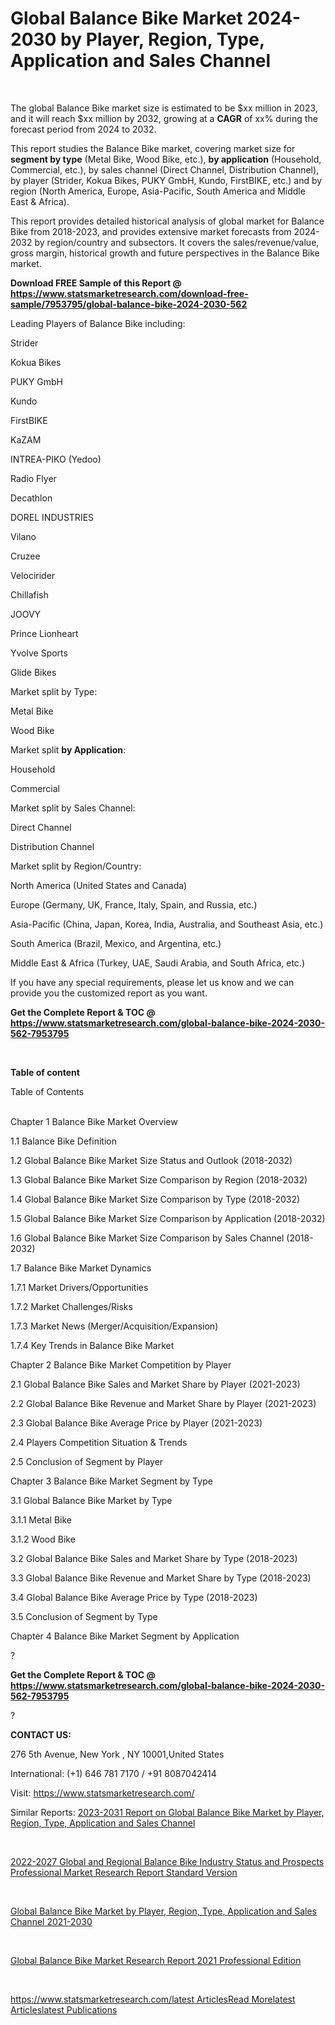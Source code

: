 <h1>Global Balance Bike Market 2024-2030 by Player, Region, Type, Application and Sales Channel</h1><br/><p>The global Balance Bike market size is estimated to be $xx million in 2023, and it will reach $xx million by 2032, growing at a <strong>CAGR</strong> of xx% during the forecast period from 2024 to 2032.</p>
 
 
 
 <p>This report studies the Balance Bike market, covering market size for <strong>segment by type</strong> (Metal Bike, Wood Bike, etc.), <strong>by application</strong> (Household, Commercial, etc.), by sales channel (Direct Channel, Distribution Channel), by player (Strider, Kokua Bikes, PUKY GmbH, Kundo, FirstBIKE, etc.) and by region (North America, Europe, Asia-Pacific, South America and Middle East & Africa).</p>
 
 
 
 <p>This report provides detailed historical analysis of global market for Balance Bike from 2018-2023, and provides extensive market forecasts from 2024-2032 by region/country and subsectors. It covers the sales/revenue/value, gross margin, historical growth and future perspectives in the Balance Bike market.</p>
 
 
 
 <p><strong>Download FREE Sample of this Report @ <a href="https://www.statsmarketresearch.com/download-free-sample/7953795/global-balance-bike-2024-2030-562">https://www.statsmarketresearch.com/download-free-sample/7953795/global-balance-bike-2024-2030-562</a></strong></p>
 
 
 
 <p>Leading Players of Balance Bike including:</p>
 
 
 
 <p>Strider</p>
 
 
 
 <p>Kokua Bikes</p>
 
 
 
 <p>PUKY GmbH</p>
 
 
 
 <p>Kundo</p>
 
 
 
 <p>FirstBIKE</p>
 
 
 
 <p>KaZAM</p>
 
 
 
 <p>INTREA-PIKO (Yedoo)</p>
 
 
 
 <p>Radio Flyer</p>
 
 
 
 <p>Decathlon</p>
 
 
 
 <p>DOREL INDUSTRIES</p>
 
 
 
 <p>Vilano</p>
 
 
 
 <p>Cruzee</p>
 
 
 
 <p>Velocirider</p>
 
 
 
 <p>Chillafish</p>
 
 
 
 <p>JOOVY</p>
 
 
 
 <p>Prince Lionheart</p>
 
 
 
 <p>Yvolve Sports</p>
 
 
 
 <p>Glide Bikes</p>
 
 
 
 <p>Market split by Type:</p>
 
 
 
 <p>Metal Bike</p>
 
 
 
 <p>Wood Bike</p>
 
 
 
 <p>Market split <strong>by Application</strong>:</p>
 
 
 
 <p>Household</p>
 
 
 
 <p>Commercial</p>
 
 
 
 <p>Market split by Sales Channel:</p>
 
 
 
 <p>Direct Channel</p>
 
 
 
 <p>Distribution Channel</p>
 
 
 
 <p>Market split by Region/Country:</p>
 
 
 
 <p>North America (United States and Canada)</p>
 
 
 
 <p>Europe (Germany, UK, France, Italy, Spain, and Russia, etc.)</p>
 
 
 
 <p>Asia-Pacific (China, Japan, Korea, India, Australia, and Southeast Asia, etc.)</p>
 
 
 
 <p>South America (Brazil, Mexico, and Argentina, etc.)</p>
 
 
 
 <p>Middle East & Africa (Turkey, UAE, Saudi Arabia, and South Africa, etc.)</p>
 
 
 
 <p>If you have any special requirements, please let us know and we can provide you the customized report as you want.</p>
 
 
 
 <div><b>Get the Complete Report & TOC @ <a href="https://www.statsmarketresearch.com/global-balance-bike-2024-2030-562-7953795">https://www.statsmarketresearch.com/global-balance-bike-2024-2030-562-7953795</a></b></div>
 
 
 
 <p><br />
 
 <b>Table of content</b></p>
 
 
 
 <p>Table of Contents<br />
 
 <br />
 
 Chapter 1 Balance Bike Market Overview<br />
 
 1.1 Balance Bike Definition<br />
 
 1.2 Global Balance Bike Market Size Status and Outlook (2018-2032)<br />
 
 1.3 Global Balance Bike Market Size Comparison by Region (2018-2032)<br />
 
 1.4 Global Balance Bike Market Size Comparison by Type (2018-2032)<br />
 
 1.5 Global Balance Bike Market Size Comparison by Application (2018-2032)<br />
 
 1.6 Global Balance Bike Market Size Comparison by Sales Channel (2018-2032)<br />
 
 1.7 Balance Bike Market Dynamics<br />
 
 1.7.1 Market Drivers/Opportunities<br />
 
 1.7.2 Market Challenges/Risks<br />
 
 1.7.3 Market News (Merger/Acquisition/Expansion)<br />
 
 1.7.4 Key Trends in Balance Bike Market<br />
 
 Chapter 2 Balance Bike Market Competition by Player<br />
 
 2.1 Global Balance Bike Sales and Market Share by Player (2021-2023)<br />
 
 2.2 Global Balance Bike Revenue and Market Share by Player (2021-2023)<br />
 
 2.3 Global Balance Bike Average Price by Player (2021-2023)<br />
 
 2.4 Players Competition Situation & Trends<br />
 
 2.5 Conclusion of Segment by Player<br />
 
 Chapter 3 Balance Bike Market Segment by Type<br />
 
 3.1 Global Balance Bike Market by Type<br />
 
 3.1.1 Metal Bike<br />
 
 3.1.2 Wood Bike<br />
 
 3.2 Global Balance Bike Sales and Market Share by Type (2018-2023)<br />
 
 3.3 Global Balance Bike Revenue and Market Share by Type (2018-2023)<br />
 
 3.4 Global Balance Bike Average Price by Type (2018-2023)<br />
 
 3.5 Conclusion of Segment by Type<br />
 
 Chapter 4 Balance Bike Market Segment by Application<br />
 
 ? </p>
 
 
 
 <div><b>Get the Complete Report & TOC @ <a href="https://www.statsmarketresearch.com/global-balance-bike-2024-2030-562-7953795">https://www.statsmarketresearch.com/global-balance-bike-2024-2030-562-7953795</a></b></div>
 
 
 
 <p>? </p>
 
 
 
 <p><b>CONTACT US:</b><br />
 
 276 5th Avenue, New York , NY 10001,United States<br />
 
 International: (+1) 646 781 7170 / +91 8087042414<br />
 
 Visit: <a href="https://www.statsmarketresearch.com/">https://www.statsmarketresearch.com/</a><br />
 
 Similar Reports: <a href="https://www.statsmarketresearch.com/global-balance-bike-2024-2030-562-7953795">2023-2031 Report on Global Balance Bike Market by Player, Region, Type, Application and Sales Channel</a><br />
 
 <br />
 
 <a href="https://www.statsmarketresearch.com/global-balance-bike-2024-2030-562-7953795">2022-2027 Global and Regional Balance Bike Industry Status and Prospects Professional Market Research Report Standard Version</a><br />
 
 <br />
 
 <a href="https://www.statsmarketresearch.com/global-balance-bike-2024-2030-562-7953795">Global Balance Bike Market by Player, Region, Type, Application and Sales Channel 2021-2030</a><br />
 
 <br />
 
 <a href="https://www.statsmarketresearch.com/global-balance-bike-2024-2030-562-7953795">Global Balance Bike Market Research Report 2021 Professional Edition</a><br />
 
 <br />
 
 <a href="https://gyeongbokgung.com">https://www.statsmarketresearch.com/</a><a href="https://hallyeomaritime.com">latest Articles</a><a href="https://jingwansa.com">Read More</a><a href="https://nguoiviet.jp/">latest Articles</a><a href="https://www.intelmarketresearch.com/">latest Publications</a></p>